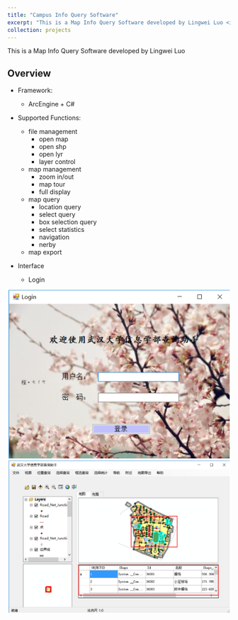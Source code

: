 ```yaml
---
title: "Campus Info Query Software"
excerpt: "This is a Map Info Query Software developed by Lingwei Luo <img src='https://raw.githubusercontent.com/Luolingwei/Campus-Info-Query-Software/master/Pictures/Login.png' width='320'>"
collection: projects
---
```

This is a Map Info Query Software developed by Lingwei Luo

Overview
---------
* Framework:  
  * ArcEngine + C# 

* Supported Functions:  
  * file management
    * open map
    * open shp
    * open lyr
    * layer control
  * map management
    * zoom in/out
    * map tour
    * full display
  * map query
    * location query
    * select query
    * box selection query
    * select statistics
    * navigation
    * nerby
  * map export

* Interface
  * Login  
<div align="center">
<img src="https://raw.githubusercontent.com/Luolingwei/Campus-Info-Query-Software/master/Pictures/Login.png" width="500"/>
</div>

<div align="center">
<img src="https://raw.githubusercontent.com/Luolingwei/Campus-Info-Query-Software/master/Pictures/Main.png" width="500"/>
</div>